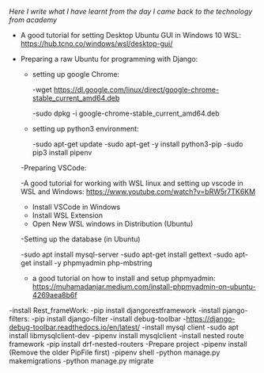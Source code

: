 *Here I write what I have learnt from the day I came back to the technology from academy*


- A good tutorial for setting Desktop Ubuntu GUI in Windows 10 WSL:   https://hub.tcno.co/windows/wsl/desktop-gui/


- Preparing a raw Ubuntu for programming with Django:
  
  - setting up google Chrome:
  
    -wget https://dl.google.com/linux/direct/google-chrome-stable_current_amd64.deb
   
    -sudo dpkg -i google-chrome-stable_current_amd64.deb
  
  - setting up python3 environment:
  
    -sudo apt-get update
    -sudo apt-get -y install python3-pip
    -sudo pip3 install pipenv
  
  -Preparing VSCode:
    
    -A good tutorial for working with WSL linux and setting up vscode in WSL and Windows: https://www.youtube.com/watch?v=bRW5r7TK6KM
    - Install VSCode in Windows
    - Install WSL Extension
    - Open New WSL windows in Distribution (Ubuntu)
  
  -Setting up the database (in Ubuntu)
  
    -sudo apt install mysql-server 
    -sudo apt-get install gettext
    -sudo apt-get install -y phpmyadmin php-mbstring 
    - a good tutorial on how to install and setup phpmyadmin: https://muhamadanjar.medium.com/install-phpmyadmin-on-ubuntu-4269aea8b6f
    
 -install Rest_frameWork:
      -pip install djangorestframework
 -install pjango-filters:
       -pip install django-filter
 -install debug-toolbar
      -https://django-debug-toolbar.readthedocs.io/en/latest/
 -install mysql client 
       -sudo apt install libmysqlclient-dev
       -pipenv install mysqlclient
 -install nested route framework
        -pip install drf-nested-routers
 -Prepare project
      -pipenv install (Remove the older PipFile first)
      -pipenv shell
      -python manage.py makemigrations
      -python manage.py migrate
      
      
 

    
    
    
    

